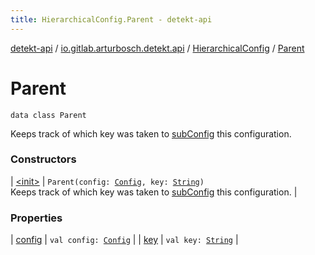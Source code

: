 ```yaml
---
title: HierarchicalConfig.Parent - detekt-api
---
```


[detekt-api](../../../index.html) / [io.gitlab.arturbosch.detekt.api](../../index.html) / [HierarchicalConfig](../index.html) / [Parent](./index.html)

# Parent

`data class Parent`

Keeps track of which key was taken to [subConfig](../../-config/sub-config.html) this configuration.

### Constructors

| [&lt;init&gt;](-init-.html) | `Parent(config: `[`Config`](../../-config/index.html)`, key: `[`String`](https://kotlinlang.org/api/latest/jvm/stdlib/kotlin/-string/index.html)`)`<br>Keeps track of which key was taken to [subConfig](../../-config/sub-config.html) this configuration. |

### Properties

| [config](config.html) | `val config: `[`Config`](../../-config/index.html) |
| [key](key.html) | `val key: `[`String`](https://kotlinlang.org/api/latest/jvm/stdlib/kotlin/-string/index.html) |

